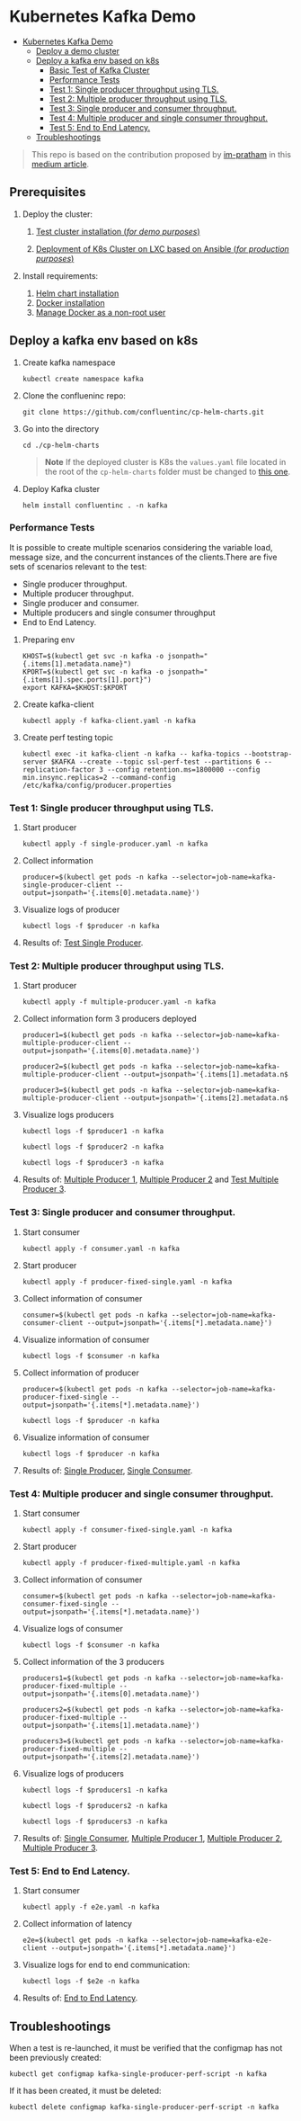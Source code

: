 # Kubernetes Kafka Demo
- [Kubernetes Kafka Demo](#kubernetes-kafka-demo)
  - [Deploy a demo cluster](#deploy-a-demo-cluster)
  - [Deploy a kafka env based on k8s](#deploy-a-kafka-env-based-on-k8s)
    - [Basic Test of Kafka Cluster](#basic-test-of-kafka-cluster)
    - [Performance Tests](#performance-tests)
    - [Test 1: Single producer throughput using TLS.](#test-1-single-producer-throughput-using-tls)
    - [Test 2: Multiple producer throughput using TLS.](#test-2-multiple-producer-throughput-using-tls)
    - [Test 3: Single producer and consumer throughput.](#test-3-single-producer-and-consumer-throughput)
    - [Test 4: Multiple producer and single consumer throughput.](#test-4-multiple-producer-and-single-consumer-throughput)
    - [Test 5: End to End Latency.](#test-5-end-to-end-latency)
  - [Troubleshootings](#troubleshootings)

> This repo is based on the contribution proposed by [im-pratham](https://github.com/im-pratham) in this [medium article](https://towardsdev.com/performance-testing-your-kubernetes-kafka-cluster-95f6e7d8dfc5).

## Prerequisites

1. Deploy the cluster:
   1. [Test cluster installation (*for demo purposes*)](./documentation/minikube.md)

   2. [Deployment of K8s Cluster on LXC based on Ansible (*for production purposes*)](https://github.com/sfl0r3nz05/BaseImageClusterK8sOnLXC.git)

2. Install requirements:
   1. [Helm chart installation](./documentation/install_helm.md)
   2. [Docker installation](https://docs.docker.com/engine/install/ubuntu/)
   3. [Manage Docker as a non-root user](https://docs.docker.com/engine/install/linux-postinstall/#manage-docker-as-a-non-root-user)

## Deploy a kafka env based on k8s

1. Create kafka namespace

    ```console
    kubectl create namespace kafka
    ```

2. Clone the conflueninc repo:

    ```console
    git clone https://github.com/confluentinc/cp-helm-charts.git
    ```

3. Go into the directory

    ```console
    cd ./cp-helm-charts
    ```

    > **Note** If the deployed cluster is K8s the `values.yaml` file located in the root of the `cp-helm-charts` folder must be changed to [this one](./values.yaml).

4. Deploy Kafka cluster

    ```console
    helm install confluentinc . -n kafka
    ```

### Performance Tests

It is possible to create multiple scenarios considering the variable load, message size, and the concurrent instances of the clients.There are five sets of scenarios relevant to the test:

- Single producer throughput.
- Multiple producer throughput.
- Single producer and consumer.
- Multiple producers and single consumer throughput
- End to End Latency.

1. Preparing env

    ```console
    KHOST=$(kubectl get svc -n kafka -o jsonpath="{.items[1].metadata.name}")
    KPORT=$(kubectl get svc -n kafka -o jsonpath="{.items[1].spec.ports[1].port}")
    export KAFKA=$KHOST:$KPORT
    ```

2. Create kafka-client

    ```console
    kubectl apply -f kafka-client.yaml -n kafka
    ```

3. Create perf testing topic

    ```console
    kubectl exec -it kafka-client -n kafka -- kafka-topics --bootstrap-server $KAFKA --create --topic ssl-perf-test --partitions 6 --replication-factor 3 --config retention.ms=1800000 --config min.insync.replicas=2 --command-config /etc/kafka/config/producer.properties
    ```

### Test 1: Single producer throughput using TLS.

1. Start producer

    ```console
    kubectl apply -f single-producer.yaml -n kafka
    ```

2. Collect information

    ```console
    producer=$(kubectl get pods -n kafka --selector=job-name=kafka-single-producer-client --output=jsonpath='{.items[0].metadata.name}')
    ```

3. Visualize logs of producer

    ```console
    kubectl logs -f $producer -n kafka
    ```

4. Results of: [Test Single Producer](./ExperimentResults/single-producer.txt).

### Test 2: Multiple producer throughput using TLS.

1. Start producer

    ```console
    kubectl apply -f multiple-producer.yaml -n kafka
    ```

2. Collect information form 3 producers deployed

    ```console
    producer1=$(kubectl get pods -n kafka --selector=job-name=kafka-multiple-producer-client --output=jsonpath='{.items[0].metadata.name}')
    ```

    ```console
    producer2=$(kubectl get pods -n kafka --selector=job-name=kafka-multiple-producer-client --output=jsonpath='{.items[1].metadata.n$    
    ```

    ```console
    producer3=$(kubectl get pods -n kafka --selector=job-name=kafka-multiple-producer-client --output=jsonpath='{.items[2].metadata.n$    
    ```

3. Visualize logs producers

    ```console
    kubectl logs -f $producer1 -n kafka
    ```

    ```console
    kubectl logs -f $producer2 -n kafka
    ```

    ```console
    kubectl logs -f $producer3 -n kafka
    ```

4. Results of: [Multiple Producer 1](./ExperimentResults/multiple-producer-1.txt), [Multiple Producer 2](./ExperimentResults/multiple-producer-2.txt) and [Test Multiple Producer 3](./ExperimentResults/multiple-producer-3.txt).

### Test 3: Single producer and consumer throughput.

1. Start consumer

    ```console
    kubectl apply -f consumer.yaml -n kafka
    ```

2. Start producer

    ```console
    kubectl apply -f producer-fixed-single.yaml -n kafka
    ```

3. Collect information of consumer

    ```console
    consumer=$(kubectl get pods -n kafka --selector=job-name=kafka-consumer-client --output=jsonpath='{.items[*].metadata.name}')
    ```

4. Visualize information of consumer

    ```console
    kubectl logs -f $consumer -n kafka
    ```

5. Collect information of producer

    ```console
    producer=$(kubectl get pods -n kafka --selector=job-name=kafka-producer-fixed-single --output=jsonpath='{.items[*].metadata.name}')
    ```

    ```console
    kubectl logs -f $producer -n kafka
    ```

6. Visualize information of consumer

    ```console
    kubectl logs -f $producer -n kafka
    ```

7. Results of: [Single Producer](./ExperimentResults/single-producer-to-consumer.txt), [Single Consumer](./ExperimentResults/single-consumer-to-producer.txt).

### Test 4: Multiple producer and single consumer throughput.

1. Start consumer

    ```console
    kubectl apply -f consumer-fixed-single.yaml -n kafka
    ```

2. Start producer

    ```console
    kubectl apply -f producer-fixed-multiple.yaml -n kafka
    ```

3. Collect information of consumer

    ```console
    consumer=$(kubectl get pods -n kafka --selector=job-name=kafka-consumer-fixed-single --output=jsonpath='{.items[*].metadata.name}')
    ```

4. Visualize logs of consumer

    ```console
    kubectl logs -f $consumer -n kafka
    ```

5. Collect information of the 3 producers

    ```console
    producers1=$(kubectl get pods -n kafka --selector=job-name=kafka-producer-fixed-multiple --output=jsonpath='{.items[0].metadata.name}')
    ```

    ```console
    producers2=$(kubectl get pods -n kafka --selector=job-name=kafka-producer-fixed-multiple --output=jsonpath='{.items[1].metadata.name}')
    ```

    ```console
    producers3=$(kubectl get pods -n kafka --selector=job-name=kafka-producer-fixed-multiple --output=jsonpath='{.items[2].metadata.name}')
    ```

6. Visualize logs of producers

    ```console
    kubectl logs -f $producers1 -n kafka
    ```

    ```console
    kubectl logs -f $producers2 -n kafka
    ```

    ```console
    kubectl logs -f $producers3 -n kafka
    ```

7. Results of: [Single Consumer](./ExperimentResults/single-consumer-from-multiple-producer.txt), [Multiple Producer 1](./ExperimentResults/multiple-producer-1-to-single-consumer.txt), [Multiple Producer 2](./ExperimentResults/multiple-producer-2-to-single-consumer.txt), [Multiple Producer 3](./ExperimentResults/multiple-producer-3-to-single-consumer.txt).

### Test 5: End to End Latency.

1. Start consumer

    ```console
    kubectl apply -f e2e.yaml -n kafka
    ```

2. Collect information of latency

    ```console
    e2e=$(kubectl get pods -n kafka --selector=job-name=kafka-e2e-client --output=jsonpath='{.items[*].metadata.name}')
    ```

3. Visualize logs for end to end communication:

    ```console
    kubectl logs -f $e2e -n kafka
    ```

4. Results of: [End to End Latency](./ExperimentResults/e2e.txt).

## Troubleshootings

When a test is re-launched, it must be verified that the configmap has not been previously created:

```console
kubectl get configmap kafka-single-producer-perf-script -n kafka
```

If it has been created, it must be deleted:

```console
kubectl delete configmap kafka-single-producer-perf-script -n kafka
```
